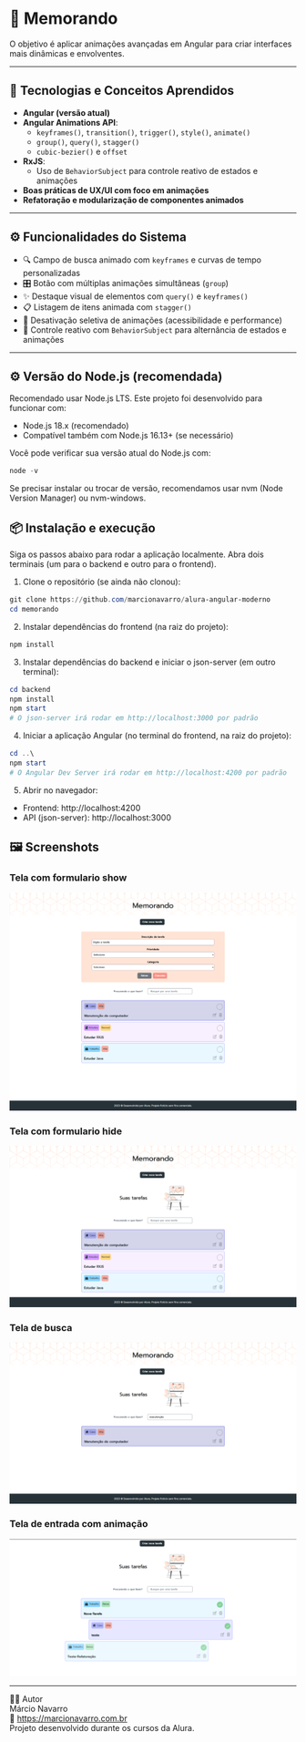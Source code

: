# 📝 Memorando

O objetivo é aplicar animações avançadas em Angular para criar interfaces mais dinâmicas e envolventes.

---

## 🧠 Tecnologias e Conceitos Aprendidos

- **Angular (versão atual)**
- **Angular Animations API**:
  - `keyframes()`, `transition()`, `trigger()`, `style()`, `animate()`
  - `group()`, `query()`, `stagger()`
  - `cubic-bezier()` e `offset`
- **RxJS**:
  - Uso de `BehaviorSubject` para controle reativo de estados e animações
- **Boas práticas de UX/UI com foco em animações**
- **Refatoração e modularização de componentes animados**

--- 

## ⚙️ Funcionalidades do Sistema

- 🔍 Campo de busca animado com `keyframes` e curvas de tempo personalizadas  
- 🎛️ Botão com múltiplas animações simultâneas (`group`)  
- ✨ Destaque visual de elementos com `query()` e `keyframes()`  
- 📋 Listagem de itens animada com `stagger()`  
- 🚫 Desativação seletiva de animações (acessibilidade e performance)  
- 🔁 Controle reativo com `BehaviorSubject` para alternância de estados e animações

---

## ⚙️ Versão do Node.js (recomendada)

Recomendado usar Node.js LTS. Este projeto foi desenvolvido para funcionar com:

- Node.js 18.x (recomendado)
- Compatível também com Node.js 16.13+ (se necessário)

Você pode verificar sua versão atual do Node.js com:

```powershell
node -v
```

Se precisar instalar ou trocar de versão, recomendamos usar nvm (Node Version Manager) ou nvm-windows.

## 📦 Instalação e execução

Siga os passos abaixo para rodar a aplicação localmente. Abra dois terminais (um para o backend e outro para o frontend).

1. Clone o repositório (se ainda não clonou):

```powershell
git clone https://github.com/marcionavarro/alura-angular-moderno
cd memorando
```

2. Instalar dependências do frontend (na raiz do projeto):

```powershell
npm install
```

3. Instalar dependências do backend e iniciar o json-server (em outro terminal):

```powershell
cd backend
npm install
npm start
# O json-server irá rodar em http://localhost:3000 por padrão
```

4. Iniciar a aplicação Angular (no terminal do frontend, na raiz do projeto):

```powershell
cd ..\
npm start
# O Angular Dev Server irá rodar em http://localhost:4200 por padrão
```

5. Abrir no navegador:

- Frontend: http://localhost:4200
- API (json-server): http://localhost:3000


## 🖼️ Screenshots

### Tela com formulario show
![Tela principal com formulario](image1.png)

### Tela com formulario hide
![Tela principal com formulario](image2.png)

### Tela de busca
![Tela principal com formulario](image3.png)

### Tela de entrada com animação
![Tela principal com formulario](image4.png)

---

🧑‍💻 Autor  
Márcio Navarro  
📍 https://marcionavarro.com.br  
Projeto desenvolvido durante os cursos da Alura.
